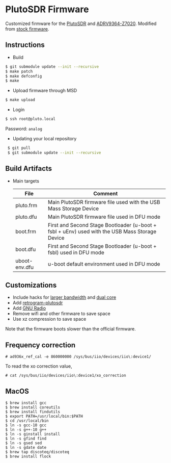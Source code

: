 # PlutoSDR Firmware 
Customized firmware for the [PlutoSDR](https://wiki.analog.com/university/tools/pluto "PlutoSDR Wiki Page") and [ADRV9364-Z7020](https://www.analog.com/en/design-center/evaluation-hardware-and-software/evaluation-boards-kits/adrv9364-z7020.html).
Modified from [stock firmware](https://github.com/analogdevicesinc/plutosdr-fw).

## Instructions

* Build
 ```bash
$ git submodule update --init --recursive
$ make patch
$ make defconfig
$ make
 ```
 
* Upload firmware through MSD
 ```bash
 $ make upload
 ```
 
 * Login
 ```bash
 $ ssh root@pluto.local
 ```
 Password: `analog`

 * Updating your local repository 
 ```bash 
  $ git pull
  $ git submodule update --init --recursive
  ```
 
## Build Artifacts

  * Main targets
 
     | File  | Comment |
     | ------------- | ------------- | 
     | pluto.frm | Main PlutoSDR firmware file used with the USB Mass Storage Device |
     | pluto.dfu | Main PlutoSDR firmware file used in DFU mode |
     | boot.frm  | First and Second Stage Bootloader (u-boot + fsbl + uEnv) used with the USB Mass Storage Device |
     | boot.dfu  | First and Second Stage Bootloader (u-boot + fsbl) used in DFU mode |
     | uboot-env.dfu  | u-boot default environment used in DFU mode |
     
## Customizations

* Include hacks for [larger bandwidth](https://www.rtl-sdr.com/adalm-pluto-sdr-hack-tune-70-mhz-to-6-ghz-and-gqrx-install/) and [dual core](https://www.rtl-sdr.com/plutosdr-sdr-plugin-new-dual-core-cpu-hack/)
* Add [retrogram-plutosdr](https://github.com/r4d10n/retrogram-plutosdr)
* Add [GNU Radio](https://www.gnuradio.org/)
* Remove wifi and other firmware to save space
* Use xz compression to save space

 Note that the firmware boots slower than the official firmware.
 
 ## Frequency correction
 ```console
 # ad936x_ref_cal -e 860000000 /sys/bus/iio/devices/iio\:device1/
 ```
 To read the xo correction value,
 ```console
 # cat /sys/bus/iio/devices/iio\:device1/xo_correction
 ```
 
 ## MacOS
 ```console
 $ brew install gcc
 $ brew install coreutils
 $ brew install findutils
 $ export PATH=/usr/local/bin:$PATH
 $ cd /usr/local/bin
 $ ln -s gcc-10 gcc
 $ ln -s g++-10 g++
 $ ln -s ginstall install
 $ ln -s gfind find
 $ ln -s gsed sed
 $ ln -s gdate date
 $ brew tap discoteq/discoteq
 $ brew install flock
 ```
